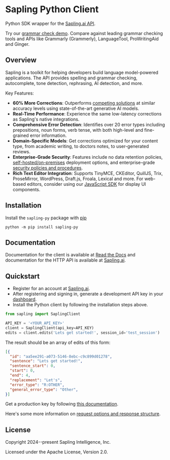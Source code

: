 # Sapling Python Client

Python SDK wrapper for the [Sapling.ai API](https://sapling.ai/docs).

Try our [grammar check demo](https://sapling.ai/grammar-check).
Compare against leading grammar checking tools and APIs like Grammarly (Grammerly), LanguageTool, ProWritingAid and Ginger.

## Overview

Sapling is a toolkit for helping developers build language model-powered applications.
The API provides spelling and grammar checking, autocomplete, tone detection, rephrasing, AI detection, and more.

Key Features:
- **60% More Corrections**: Outperforms [competing solutions](https://sapling.ai/comparison/api#sapling) at similar accuracy levels using state-of-the-art generative AI models.
- **Real-Time Performance**: Experience the same low-latency corrections as Sapling's native integrations.
- **Comprehensive Error Detection**: Identifies over 20 error types including prepositions, noun forms, verb tense, with both high-level and fine-grained error information.
- **Domain-Specific Models**: Get corrections optimized for your content type, from academic writing, to doctors notes, to user-generated reviews.
- **Enterprise-Grade Security**: Features include no data retention policies, [self-hosted/on-premises](https://sapling.ai/onprem) deployment options, and enterprise-grade [security policies and procedures](https://sapling.ai/security).
- **Rich Text Editor Integration**: Supports TinyMCE, CKEditor, QuillJS, Trix, ProseMirror, WordPress, Draft.js, Froala, Lexical and more. For web-based editors, consider using our [JavaScript SDK](https://sapling.ai/docs/sdk/JavaScript/quickstart) for display UI components.

## Installation

Install the `sapling-py` package with [pip](https://pip.pypa.io/en/stable/installation/)

```
python -m pip install sapling-py
```

## Documentation
Documentation for the client is available at [Read the Docs](https://sapling.readthedocs.io/) and
documentation for the HTTP API is available at [Sapling.ai](https://sapling.ai/docs).

## Quickstart

- Register for an account at [Sapling.ai](https://sapling.ai).
- After registering and signing in, generate a development API key in your [dashboard](https://sapling.ai/user_settings).
- Install the Python client by following the installation steps above.

```python
from sapling import SaplingClient

API_KEY = '<YOUR_API_KEY>'
client = SaplingClient(api_key=API_KEY)
edits = client.edits('Lets get started!', session_id='test_session')
```

The result should be an array of edits of this form:

```json
[{
  "id": "aa5ee291-a073-5146-8ebc-c9c899d01278",
  "sentence": "Lets get started!",
  "sentence_start": 0,
  "start": 0,
  "end": 4,
  "replacement": "Let's",
  "error_type": "R:OTHER",
  "general_error_type": "Other",
}]
```

Get a production key by following [this documentation](https://sapling.ai/docs/api/api-access).

Here's some more information on [request options and response structure](https://sapling.ai/docs/api/edits-overview).

## License

Copyright 2024--present Sapling Intelligence, Inc.

Licensed under the Apache License, Version 2.0.

